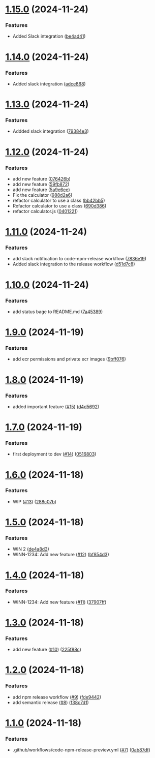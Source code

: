 # [1.15.0](https://github.com/yanchumak/neboaws/compare/1.14.0...1.15.0) (2024-11-24)


### Features

* Added Slack integration ([be4ad41](https://github.com/yanchumak/neboaws/commit/be4ad41840f600fbb72b1f7607d98ffa2fc6e4e6))

# [1.14.0](https://github.com/yanchumak/neboaws/compare/1.13.0...1.14.0) (2024-11-24)


### Features

* Added slack integration ([adce868](https://github.com/yanchumak/neboaws/commit/adce8681ffbbb1a30c74a3fc141f03d164f35f05))

# [1.13.0](https://github.com/yanchumak/neboaws/compare/1.12.0...1.13.0) (2024-11-24)


### Features

* Addded slack integration ([79384e3](https://github.com/yanchumak/neboaws/commit/79384e3dd01c370d0c310a35fb33af24006a522a))

# [1.12.0](https://github.com/yanchumak/neboaws/compare/1.11.0...1.12.0) (2024-11-24)


### Features

* add new feature ([076426b](https://github.com/yanchumak/neboaws/commit/076426bce92e4a10138c26829bc6e40af00c5b30))
* add new feature ([59fb872](https://github.com/yanchumak/neboaws/commit/59fb872c1426fbb677027ba0f9d8e33c3dfd8a19))
* add new feature ([5a9e6ee](https://github.com/yanchumak/neboaws/commit/5a9e6ee7862f7146bbaad2d636e50549d8294c57))
* Fix the calculator ([988d2a6](https://github.com/yanchumak/neboaws/commit/988d2a6e56d59d7e7ff8a2f7fa0b89437b41dcf8))
* refactor calculator to use a class ([bb42bb5](https://github.com/yanchumak/neboaws/commit/bb42bb5ce57132b99a824565882878d85f70d86d))
* Refactor calculator to use a class ([690d386](https://github.com/yanchumak/neboaws/commit/690d38642c49f50955ca6e3193d02b8bc037963f))
* refactor calculator.js ([0401221](https://github.com/yanchumak/neboaws/commit/040122165143fa356251ff9184f6edcc8c58cb0f))

# [1.11.0](https://github.com/yanchumak/neboaws/compare/1.10.0...1.11.0) (2024-11-24)


### Features

* add slack notification to code-npm-release workflow ([7836e19](https://github.com/yanchumak/neboaws/commit/7836e19e2ee34ba8f2f3c4c610acf2c1ab94f46e))
* Added slack integration to the release workflow ([d51d7c8](https://github.com/yanchumak/neboaws/commit/d51d7c8e59bd90ca09e6f9da22abd4e846feafbb))

# [1.10.0](https://github.com/yanchumak/neboaws/compare/1.9.0...1.10.0) (2024-11-24)


### Features

* add status bage to README.md ([7a45389](https://github.com/yanchumak/neboaws/commit/7a4538941126d1e44cc7b317e9c2b5e28d6297be))

# [1.9.0](https://github.com/yanchumak/neboaws/compare/1.8.0...1.9.0) (2024-11-19)


### Features

* add ecr permissions and private ecr images ([9bff076](https://github.com/yanchumak/neboaws/commit/9bff0760b2375293668dd6fc29441ee471db088f))

# [1.8.0](https://github.com/yanchumak/neboaws/compare/1.7.0...1.8.0) (2024-11-19)


### Features

* added important feature ([#15](https://github.com/yanchumak/neboaws/issues/15)) ([d4d5692](https://github.com/yanchumak/neboaws/commit/d4d56924e80edd5fc242ace99963faf1cdceaf1b))

# [1.7.0](https://github.com/yanchumak/neboaws/compare/1.6.0...1.7.0) (2024-11-19)


### Features

* first deployment to dev ([#14](https://github.com/yanchumak/neboaws/issues/14)) ([0516803](https://github.com/yanchumak/neboaws/commit/05168037e357c57ed2a2e1c56bfc2916f0ece603))

# [1.6.0](https://github.com/yanchumak/neboaws/compare/1.5.0...1.6.0) (2024-11-18)


### Features

* WIP ([#13](https://github.com/yanchumak/neboaws/issues/13)) ([288c07b](https://github.com/yanchumak/neboaws/commit/288c07bc554d10db5cc611be041de5e9f3ceab46))

# [1.5.0](https://github.com/yanchumak/neboaws/compare/1.4.0...1.5.0) (2024-11-18)


### Features

* WIN 2 ([de4a8d3](https://github.com/yanchumak/neboaws/commit/de4a8d3da34cfe3a03a8f5c1f150de41d8d992c0))
* WINN-1234: Add new feature ([#12](https://github.com/yanchumak/neboaws/issues/12)) ([bf854d3](https://github.com/yanchumak/neboaws/commit/bf854d3936ae5b81285d9647d002da67180000be))

# [1.4.0](https://github.com/yanchumak/neboaws/compare/1.3.0...1.4.0) (2024-11-18)


### Features

* WINN-1234: Add new feature ([#11](https://github.com/yanchumak/neboaws/issues/11)) ([37907ff](https://github.com/yanchumak/neboaws/commit/37907ffaa6d90b4c4c2ced3ca64ba6c757373a0d))

# [1.3.0](https://github.com/yanchumak/neboaws/compare/1.2.0...1.3.0) (2024-11-18)


### Features

* add new feature ([#10](https://github.com/yanchumak/neboaws/issues/10)) ([225f88c](https://github.com/yanchumak/neboaws/commit/225f88cdef084b2f2689bfd1d1c5b11b549c41b9))

# [1.2.0](https://github.com/yanchumak/neboaws/compare/1.1.0...1.2.0) (2024-11-18)


### Features

* add npm release workflow ([#9](https://github.com/yanchumak/neboaws/issues/9)) ([fde9442](https://github.com/yanchumak/neboaws/commit/fde94425783c1aa9e4b3e741c9821a6ba68c7445))
* add semantic release ([#8](https://github.com/yanchumak/neboaws/issues/8)) ([f38c7d1](https://github.com/yanchumak/neboaws/commit/f38c7d140b68cbfaa4aac57100635079c2470b56))

# [1.1.0](https://github.com/yanchumak/neboaws/compare/v1.0.0...1.1.0) (2024-11-18)


### Features

*   .github/workflows/code-npm-release-preview.yml ([#7](https://github.com/yanchumak/neboaws/issues/7)) ([0ab87df](https://github.com/yanchumak/neboaws/commit/0ab87dfccccb91a58c5247baa28d6dda7a9ac6b6))
